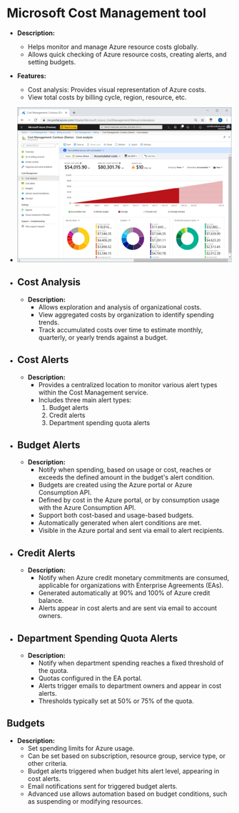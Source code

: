 # Microsoft Cost Management tool

- **Description:**
  - Helps monitor and manage Azure resource costs globally.
  - Allows quick checking of Azure resource costs, creating alerts, and setting budgets.

- **Features:**
  - Cost analysis: Provides visual representation of Azure costs.
  - View total costs by billing cycle, region, resource, etc.
- ![Screenshot of initial view of cost analysis in the Azure portal.](image-10.png)

- ## Cost Analysis

  - **Description:**
    - Allows exploration and analysis of organizational costs.
    - View aggregated costs by organization to identify spending trends.
    - Track accumulated costs over time to estimate monthly, quarterly, or yearly trends against a budget.
- ## Cost Alerts

  - **Description:**
    - Provides a centralized location to monitor various alert types within the Cost Management service.
    - Includes three main alert types:
      1. Budget alerts
      2. Credit alerts
      3. Department spending quota alerts

- ## Budget Alerts

  - **Description:**
    - Notify when spending, based on usage or cost, reaches or exceeds the defined amount in the budget's alert condition.
    - Budgets are created using the Azure portal or Azure Consumption API.
    - Defined by cost in the Azure portal, or by consumption usage with the Azure Consumption API.
    - Support both cost-based and usage-based budgets.
    - Automatically generated when alert conditions are met.
    - Visible in the Azure portal and sent via email to alert recipients.

- ## Credit Alerts

  - **Description:**
    - Notify when Azure credit monetary commitments are consumed, applicable for organizations with Enterprise Agreements (EAs).
    - Generated automatically at 90% and 100% of Azure credit balance.
    - Alerts appear in cost alerts and are sent via email to account owners.

- ## Department Spending Quota Alerts

  - **Description:**
    - Notify when department spending reaches a fixed threshold of the quota.
    - Quotas configured in the EA portal.
    - Alerts trigger emails to department owners and appear in cost alerts.
    - Thresholds typically set at 50% or 75% of the quota.

## Budgets

- **Description:**
  - Set spending limits for Azure usage.
  - Can be set based on subscription, resource group, service type, or other criteria.
  - Budget alerts triggered when budget hits alert level, appearing in cost alerts.
  - Email notifications sent for triggered budget alerts.
  - Advanced use allows automation based on budget conditions, such as suspending or modifying resources.


